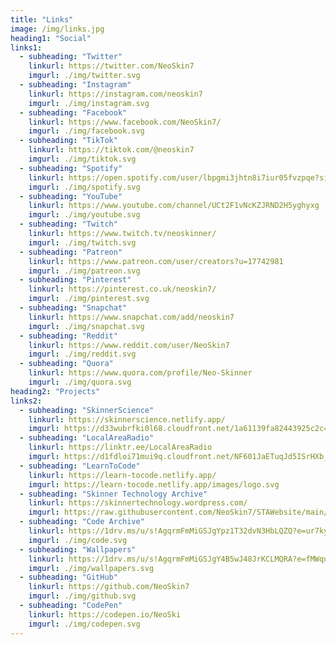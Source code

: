 ```yaml
---
title: "Links"
image: /img/links.jpg
heading1: "Social"
links1:
  - subheading: "Twitter"
    linkurl: https://twitter.com/NeoSkin7
    imgurl: ./img/twitter.svg
  - subheading: "Instagram"
    linkurl: https://instagram.com/neoskin7
    imgurl: ./img/instagram.svg
  - subheading: "Facebook"
    linkurl: https://www.facebook.com/NeoSkin7/
    imgurl: ./img/facebook.svg
  - subheading: "TikTok"
    linkurl: https://tiktok.com/@neoskin7
    imgurl: ./img/tiktok.svg
  - subheading: "Spotify"
    linkurl: https://open.spotify.com/user/lbpgmi3jhtn8i7iur05fvzpqe?si=50nhryHpT7m3Q7zzKss8mw
    imgurl: ./img/spotify.svg
  - subheading: "YouTube"
    linkurl: https://www.youtube.com/channel/UCt2F1vNcKZJRND2H5yghyxg
    imgurl: ./img/youtube.svg
  - subheading: "Twitch"
    linkurl: https://www.twitch.tv/neoskinner/
    imgurl: ./img/twitch.svg
  - subheading: "Patreon"
    linkurl: https://www.patreon.com/user/creators?u=17742981
    imgurl: ./img/patreon.svg
  - subheading: "Pinterest"
    linkurl: https://pinterest.co.uk/neoskin7/
    imgurl: ./img/pinterest.svg
  - subheading: "Snapchat"
    linkurl: https://www.snapchat.com/add/neoskin7
    imgurl: ./img/snapchat.svg
  - subheading: "Reddit"
    linkurl: https://www.reddit.com/user/NeoSkin7
    imgurl: ./img/reddit.svg
  - subheading: "Quora"
    linkurl: https://www.quora.com/profile/Neo-Skinner
    imgurl: ./img/quora.svg
heading2: "Projects"
links2:
  - subheading: "SkinnerScience"
    linkurl: https://skinnerscience.netlify.app/
    imgurl: https://d33wubrfki0l68.cloudfront.net/1a61139fa82443925c2c41e459157345218b8a5b/9d160/favicon.svg
  - subheading: "LocalAreaRadio"
    linkurl: https://linktr.ee/LocalAreaRadio
    imgurl: https://d1fdloi71mui9q.cloudfront.net/NF601JaETuqJd5ISrHXb_8xzJzduraasoNPLe
  - subheading: "LearnToCode"
    linkurl: https://learn-tocode.netlify.app/
    imgurl: https://learn-tocode.netlify.app/images/logo.svg
  - subheading: "Skinner Technology Archive"
    linkurl: https://skinnertechnology.wordpress.com/
    imgurl: https://raw.githubusercontent.com/NeoSkin7/STAWebsite/main/IMAGES/FAVICON.PNG
  - subheading: "Code Archive"
    linkurl: https://1drv.ms/u/s!AgqrmFmMiGSJgYpz1T32dvN3HbLQZQ?e=ur7kyi
    imgurl: ./img/code.svg
  - subheading: "Wallpapers"
    linkurl: https://1drv.ms/u/s!AgqrmFmMiGSJgY4B5wJ48JrKCLMQRA?e=fMWqu4
    imgurl: ./img/wallpapers.svg
  - subheading: "GitHub"
    linkurl: https://github.com/NeoSkin7
    imgurl: ./img/github.svg
  - subheading: "CodePen"
    linkurl: https://codepen.io/NeoSki
    imgurl: ./img/codepen.svg
---
```

